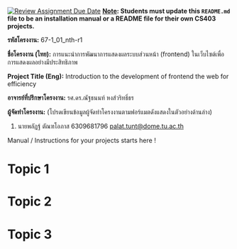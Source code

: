 [![Review Assignment Due Date](https://classroom.github.com/assets/deadline-readme-button-22041afd0340ce965d47ae6ef1cefeee28c7c493a6346c4f15d667ab976d596c.svg)](https://classroom.github.com/a/w8H8oomW)
**<ins>Note</ins>: Students must update this `README.md` file to be an installation manual or a README file for their own CS403 projects.**

**รหัสโครงงาน:** 67-1_01_nth-r1

**ชื่อโครงงาน (ไทย):** การแนะนำการพัฒนาการแสดงผลระบบส่วนหน้า (frontend) ในเว็บไซต์เพื่อการแสดงผลอย่างมีประสิทธิภาพ

**Project Title (Eng):** Introduction to the development of frontend the web for efficiency 

**อาจารย์ที่ปรึกษาโครงงาน:** รศ.ดร.ณัฐธนนท์ หงส์วริทธิ์ธร

**ผู้จัดทำโครงงาน:** (โปรดเขียนข้อมูลผู้จัดทำโครงงานตามฟอร์แมตดังแสดงในตัวอย่างด้านล่าง)
1. นายพลัฏฐ์  ตัณฑโอภาส  6309681796  palat.tunt@dome.tu.ac.th

   
Manual / Instructions for your projects starts here !
# Topic 1
# Topic 2 
# Topic 3
